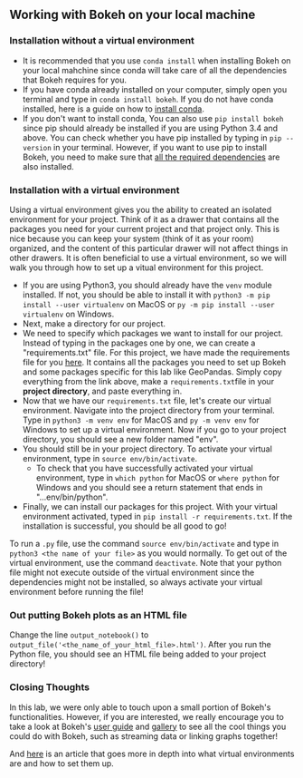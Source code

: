 ## Working with Bokeh on your local machine


### Installation without a virtual environment
- It is recommended that you use `conda install` when installing Bokeh on your local mahchine since conda will take care of all the dependencies that Bokeh requires for you. 
- If you have conda already installed on your computer, simply open you terminal and type in `conda install bokeh`. If you do not have conda installed, here is a guide on how to [install conda](https://docs.conda.io/projects/conda/en/latest/user-guide/install/#regular-installation). 
- If you don't want to install conda, You can also use `pip install bokeh` since pip should already be installed if you are using Python 3.4 and above. You can check whether you have pip installed by typing in `pip --version` in your terminal. However, if you want to use pip to install Bokeh, you need to make sure that [all the required dependencies](https://docs.bokeh.org/en/latest/docs/installation.html) are also installed.

### Installation with a virtual environment
Using a virtual environment gives you the ability to created an isolated environment for your project. Think of it as a drawer that contains all the packages you need for your current project and that project only. This is nice because you can keep your system (think of it as your room) organized, and the content of this particular drawer will not affect things in other drawers. It is often beneficial to use a virtual environment, so we will walk you through how to set up a vitual environment for this project.

- If you are using Python3, you should already have the `venv` module installed. If not, you should be able to install it with `python3 -m pip install --user virtualenv` on MacOS or `py -m pip install --user virtualenv` on Windows. 
- Next, make a directory for our project.
- We need to specify which packages we want to install for our project. Instead of typing in the packages one by one, we can create a "requirements.txt" file. For this project, we have made the requirements file for you [here](/requirements.txt). It contains all the packages you need to set up Bokeh and some packages specific for this lab like GeoPandas. Simply copy everything from the link above, make a `requirements.txt`file in your **project directory**, and paste everything in.
- Now that we have our `requirements.txt` file, let's create our virtual environment. Navigate into the project directory from your terminal. Type in `python3 -m venv env` for MacOS and `py -m venv env` for Windows to set up a virtual environment. Now if you go to your project directory, you should see a new folder named "env".
- You should still be in your project directory. To activate your virtual environment, type in `source env/bin/activate`. 
  - To check that you have successfully activated your virtual environment, type in `which python` for MacOS or `where python` for Windows and you should see a return statement that ends in "...env/bin/python".
- Finally, we can install our packages for this project. With your virtual environment activated, typed in `pip install -r requirements.txt`. If the installation is successful, you should be all good to go!

To run a `.py` file, use the command `source env/bin/activate` and type in `python3 <the name of your file>` as you would normally. To get out of the virtual environment, use the command `deactivate`. Note that your python file might not execute outside of the virtual environment since the dependencies might not be installed, so always activate your virtual environment before running the file!

### Out putting Bokeh plots as an HTML file
Change the line `output_notebook()` to `output_file('<the_name_of_your_html_file>.html')`. After you run the Python file, you should see an HTML file being added to your project directory!

### Closing Thoughts
In this lab, we were only able to touch upon a small portion of Bokeh's functionalities. However, if you are interested, we really encourage you to take a look at Bokeh's [user guide](https://docs.bokeh.org/en/latest/docs/user_guide.html) and [gallery](https://docs.bokeh.org/en/latest/docs/gallery.html) to see all the cool things you could do with Bokeh, such as streaming data or linking graphs together!

And [here](https://realpython.com/python-virtual-environments-a-primer/#:~:text=At%20its%20core%2C%20the%20main,dependencies%20every%20other%20project%20has.) is an article that goes more in depth into what virtual environments are and how to set them up.
